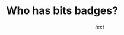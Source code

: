 # Who has bits badges?

$$text$$

<style>
.is_mod {
	opacity: 0.5;
	background: #a0f0c0;
}
.addvip {margin-left: 0.5em;}
.remvip {margin-left: 0.5em; color: red;}
</style>
